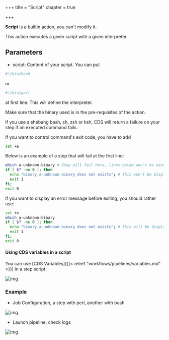 +++
title = "Script"
chapter = true

+++

**Script** is a builtin action, you can't modify it.

This action executes a given script with a given interpreter.

## Parameters

* script: Content of your script. You can put

```bash
#!/bin/bash
```

 or

```bash
#!/bin/perl
```

 at first line. This will define the interpreter.

Make sure that the binary used is in the pre-requisites of the action.

If you use a shebang bash, sh, zsh or ksh, CDS will return a failure on your step if an executed command fails.

If you want to control command's exit code, you have to add
```bash
set +e
```

Below is an example of a step that will fail at the first line:

```bash
which a-unknown-binary # Step will fail here, lines below won't be executed
if [ $? -ne 0 ]; then
  echo "binary a-unknown-binary does not exists"; # this won't be displayed
  exit 1
fi;
exit 0
```

If you want to display an error message before exiting, you should rather use:

```bash
set +e
which a-unknown-binary
if [ $? -ne 0 ]; then
  echo "binary a-unknown-binary does not exists"; # this will be displayed
  exit 1
fi;
exit 0
```


#### Using CDS variables in a script

You can use [CDS Variables]({{< relref "workflows/pipelines/variables.md" >}}) in a step script.

![img](/images/workflows.pipelines.actions.builtin.script-bash.png)

### Example

* Job Configuration, a step with perl, another with bash

![img](/images/workflows.pipelines.actions.builtin.script-job.png)

* Launch pipeline, check logs

![img](/images/workflows.pipelines.actions.builtin.script-logs.png)
